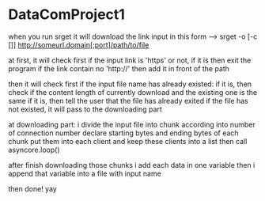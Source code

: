 # DataComProject1

when you run srget it will download the link input in this form
  --> srget -o <output file> [-c [<numConn>]] http://someurl.domain[:port]/path/to/file

at first, 
it will check first if the input link is 'https' or not, 
if it is then exit the program
if the link contain no 'http://' then add it in front of the path

then it will check first if the input file name has already existed:
  if it is, then check if the content length of currently download and the existing one is the same
    if it is,  then tell the user that the file has already exited
  if the file has not existed, it will pass to the downloading part

at downloading part:
  i divide the input file into chunk according into number of connection number
  declare starting bytes and ending bytes of each chunk 
  put them into each client and keep these clients into a list
then call asyncore.loop()

after finish downloading those chunks 
i add each data in one variable
then i append that variable into a file with input name

then done! yay

